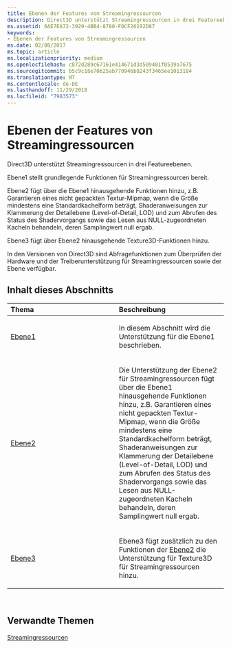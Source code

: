 ```yaml
---
title: Ebenen der Features von Streamingressourcen
description: Direct3D unterstützt Streamingressourcen in drei Featureebenen.
ms.assetid: 6AE7EA72-3929-4BB4-8780-F0CF26192D87
keywords:
- Ebenen der Features von Streamingressourcen
ms.date: 02/08/2017
ms.topic: article
ms.localizationpriority: medium
ms.openlocfilehash: c872d289c67161e414671d3d509401f0539a7675
ms.sourcegitcommit: b5c9c18e70625ab770946b8243f3465ee1013184
ms.translationtype: MT
ms.contentlocale: de-DE
ms.lasthandoff: 11/29/2018
ms.locfileid: "7983573"
---
```

# <a name="streaming-resources-features-tiers"></a>Ebenen der Features von Streamingressourcen


Direct3D unterstützt Streamingressourcen in drei Featureebenen.

Ebene1 stellt grundlegende Funktionen für Streamingressourcen bereit.

Ebene2 fügt über die Ebene1 hinausgehende Funktionen hinzu, z.B. Garantieren eines nicht gepackten Textur-Mipmap, wenn die Größe mindestens eine Standardkachelform beträgt, Shaderanweisungen zur Klammerung der Detailebene (Level-of-Detail, LOD) und zum Abrufen des Status des Shadervorgangs sowie das Lesen aus NULL-zugeordneten Kacheln behandeln, deren Samplingwert null ergab.

Ebene3 fügt über Ebene2 hinausgehende Texture3D-Funktionen hinzu.

In den Versionen von Direct3D sind Abfragefunktionen zum Überprüfen der Hardware und der Treiberunterstützung für Streamingressourcen sowie der Ebene verfügbar.

## <a name="span-idin-this-sectionspanin-this-section"></a><span id="in-this-section"></span>Inhalt dieses Abschnitts


<table>
<colgroup>
<col width="50%" />
<col width="50%" />
</colgroup>
<thead>
<tr class="header">
<th align="left">Thema</th>
<th align="left">Beschreibung</th>
</tr>
</thead>
<tbody>
<tr class="odd">
<td align="left"><p><a href="tier-1.md">Ebene1</a></p></td>
<td align="left"><p>In diesem Abschnitt wird die Unterstützung für die Ebene1 beschrieben.</p></td>
</tr>
<tr class="even">
<td align="left"><p><a href="tier-2.md">Ebene2</a></p></td>
<td align="left"><p>Die Unterstützung der Ebene2 für Streamingressourcen fügt über die Ebene1 hinausgehende Funktionen hinzu, z.B. Garantieren eines nicht gepackten Textur-Mipmap, wenn die Größe mindestens eine Standardkachelform beträgt, Shaderanweisungen zur Klammerung der Detailebene (Level-of-Detail, LOD) und zum Abrufen des Status des Shadervorgangs sowie das Lesen aus NULL-zugeordneten Kacheln behandeln, deren Samplingwert null ergab.</p></td>
</tr>
<tr class="odd">
<td align="left"><p><a href="tier-3.md">Ebene3</a></p></td>
<td align="left"><p>Ebene3 fügt zusätzlich zu den Funktionen der <a href="tier-2.md">Ebene2</a> die Unterstützung für Texture3D für Streamingressourcen hinzu.</p></td>
</tr>
</tbody>
</table>

 

## <a name="span-idrelated-topicsspanrelated-topics"></a><span id="related-topics"></span>Verwandte Themen


[Streamingressourcen](streaming-resources.md)

 

 




